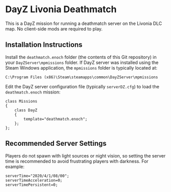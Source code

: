 # DayZ Livonia Deathmatch

This is a DayZ mission for running a deathmatch server on the Livonia DLC map.
No client-side mods are required to play.

## Installation Instructions

Install the `deathmatch.enoch` folder (the contents of this Git repository) in
your `DayZServer\mpmissions` folder. If DayZ server was installed using the
Steam Windows application, the `mpmissions` folder is typically located at:

```
C:\Program Files (x86)\Steam\steamapps\common\DayZServer\mpmissions
```

Edit the DayZ server configuration file (typically `serverDZ.cfg`) to load the `deathmatch.enoch` mission:

```
class Missions
{
    class DayZ
    {
        template="deathmatch.enoch";
    };
};
```

## Recommended Server Settings

Players do not spawn with light sources or night vision, so setting the server
time is recommended to avoid frustrating players with darkness. For example:

```
serverTime="2020/4/1/08/00";
serverTimeAcceleration=0;
serverTimePersistent=0;
```
